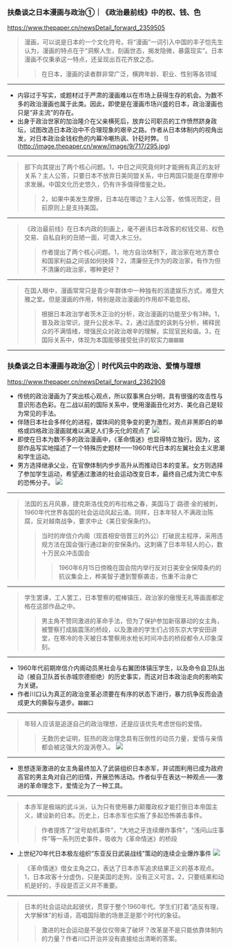 ### 扶桑谈之日本漫画与政治①｜《政治最前线》中的权、钱、色
https://www.thepaper.cn/newsDetail_forward_2359505
>漫画，可以说是日本的一个文化符号。将“漫画”一词引入中国的丰子恺先生认为，漫画的特点在于“洞察人生，刻画世态，揭发隐微，暴露现实”。日本漫画不仅秉承这一特点，还呈现出百花齐放之态。
>>在日本，漫画的读者群非常广泛，横跨年龄、职业、性别等各领域
---
- 内容过于写实，或题材过于严肃的漫画难以在市场上获得生存的机会。为数不多的政治漫画也属于此类。因此，即使是在漫画市场兴盛的日本，政治漫画也只是“非主流”的存在。
- 出身于政治世家的加治隆介在父亲横死后，放弃公司职员的工作愤然跻身政坛，试图改造日本政治中不合理现象的艰辛之路。作者从日本体制内的视角出发，对日本政治金钱权色的内幕冷嘲热讽、针砭时弊。
!](http://image.thepaper.cn/www/image/9/717/295.jpg)
---
>部下向其提出了两个核心问题。1，中日之间究竟何时才能拥有真正的友好关系？主人公答，只要日本不放弃日美同盟关系，中日两国只能是在摩擦中求发展。中国文化历史悠久，仍有许多值得借鉴之处。
>>2，如果中美发生摩擦，日本站在哪边？主人公答，依情况而定，目前原则上是支持美国。
---
>《政治最前线》在日本内政的刻画上，毫不避讳日本政客的权钱交易、权色交易、自私自利的丑陋一面，可谓入木三分。
>>作者提出了两个核心问题。1，地方自治体制下，政治家在地方票仓和国家利益之间该如何抉择？2，清廉但无作为的政治家，有作为但不清廉的政治家，哪种更好？
---
>在国人眼中，漫画常常只是青少年群体中一种独有的消遣娱乐方式，难登大雅之堂。但是漫画的作用，特别是政治漫画的作用却不能忽视。
>>根据日本政治学者茨木正治的分析，政治漫画的功能至少有3种。1，普及政治常识，提升公民水平。2，通过适度的讽刺与分析，稀释民众的不满情绪，增强民众对政治艰辛的理解，实现官民和谐。3，在国际关系中，体现为本国能够接受批评的软实力`龖龖龖`
---
### 扶桑谈之日本漫画与政治②｜时代风云中的政治、爱情与理想
https://www.thepaper.cn/newsDetail_forward_2362908
- 传统的政治漫画为了突出核心观点，所以叙事黑白分明，具有很强的攻击性与意识形态色彩。在二战以前的国际关系中，使用漫画丑化对方、美化自己是较为常见的手法。
- 伴随日本社会多样化的进程，媒体间的竞争变的更为激烈，观点非黑即白的单格或四格政治漫画就难以满足人们多元化的观点了
![](http://image.thepaper.cn/www/image/9/747/761.jpg)
- 即使在日本为数不多的政治漫画中，《革命情迷》也显得特立独行。因为，这部作品写实地描述了一个特殊历史题材——1960年代日本的左翼社会主义思潮和学生运动。
- 男方选择继承父业，在官僚体制内步步高升从而推动日本的变革。女方则选择了参加学生运动，希望通过激进的社会运动改变日本，最终自己成为流亡中东的恐怖分子。
![](http://image.thepaper.cn/www/image/9/747/782.jpg)
---
>法国的五月风暴，捷克斯洛伐克的布拉格之春，美国马丁·路德·金的被刺，1960年代世界各国的社会运动风起云涌。同样，日本年轻人不满政治陈腐，反对越南战争，要求中止《美日安保条约》。
>>当时的岸信介内阁（现首相安倍晋三的外公）打破民主程序，采用违规方法在国会强行通过新的安保条约。这刺痛了日本年轻人的心，数十万民众冲击国会
>>>1960年6月15日傍晚在国会院内举行反对日美安全保障条约的抗议集会上，桦美智子遭到警察袭击，伤重不治身亡
---
>学生罢课，工人罢工，日本警察的棍棒镇压，政治家的傲慢无礼等画面都定格在这部作品之中。
>>男主角不赞同激进的革命手法，但为了保护参加新宿暴动的女主角，被警察打成脑震荡的桥段，以及激进的学生们占领东京大学安田讲堂，在寒冷的冬天被日本警察用水枪长时间冲击的桥段都令人印象深刻。
---
- 1960年代前期岸信介内阁动员黑社会与右翼团体镇压学生，以及命令自卫队出动（被自卫队首长赤城宗德拒绝）的历史事实，而这对日本政治走向的影响实为关键。
- 作者川口认为真正的政治变革必须要在有序的状态下进行，暴力抗争反而会造成更大的撕裂与退步。`龖龖囗`
---
>年轻人应该是追逐自己的政治理想，还是应该优先考虑世俗的爱情。
>>无数历史证明，狂热的政治理念具有压倒性的动员力量，爱情与亲情都会被这强大的漩涡卷入。
![](http://image.thepaper.cn/www/image/9/747/783.jpg)
---
- 思想逐渐激进的女主角最终加入了武装组织日本赤军，并试图利用已成为政府高官的男主角对自己的旧情，开展恐怖活动。作者似乎在表达一种观点——激进的革命理念下，爱情沦为了一种工具。
---
>本赤军是极端的武斗派，认为只有使用暴力颠覆政权才能打倒日本帝国主义，建设新的日本。历史上，日本赤军也实施了多起恐怖袭击事件。
>>作者提炼了“淀号劫机事件”，“大地之牙连续爆炸事件”，“浅间山庄事件”等一系列历史事件，吸收为《革命情迷》的桥段
- 上世纪70年代日本极左组织“东亚反日武装战线”策动的连续企业爆炸事件
![](http://image.thepaper.cn/www/image/9/747/784.jpg)
>《革命情迷》借女主角之口，表达了日本赤军追求结果正义的基本观点。1，日本政客十分虚伪，只是美国的走狗，没有正义可言。2，只要结果和动机是好的，手段是否正义并不重要。
---
>日本的社会运动此起彼伏，贯穿于整个1960年代。学生们打着“造反有理，大学解体”的标语，高唱国际歌的场景正是那个时代的象征。
>>激进的社会运动是不是仅仅带来了破坏？改革是不是只能依靠体制内的力量？作者川口开治并没有直接给出清晰的答案。